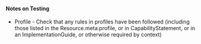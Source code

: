 <h4>Notes on Testing</h4>
<ul>
<li>Profile - Check that any rules in profiles have been followed (including those listed in the Resource.meta.profile, or in CapabilityStatement, or in an ImplementationGuide, or otherwise required by context)</li>
</ul>



